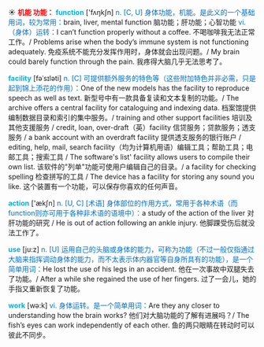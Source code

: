 ☀ <font color="red">**机能 功能：**</font>
<font color="sky blue">**function**</font> ['fʌŋkʃn] 
<font color="#0070c0">n. [C, U] 身体功能，机能。是此义的一个基础用词，较为常用：</font>brain, liver, mental function 脑功能；肝功能；心智功能 <font color="#0070c0">vi.（身体）运转：</font>I can’t function properly without a coffee. 不喝咖啡我无法正常工作。/ Problems arise when the body’s immune system is not functioning adequately. 免疫系统不能充分发挥作用时，身体就会出现问题。/ My brain could barely function through the pain. 我疼得大脑几乎无法思考了。
           
<font color="sky blue">**facility**</font> [fəˈsɪləti]
<font color="#0070c0">n. [C] 可提供额外服务的特色等（这些附加特色并非必需，只是起到锦上添花的作用）：</font>One of the new models has the facility to reproduce speech as well as text. 新型号中有一款具备复读和文本复制的功能。/ The archive offers a central facility for cataloguing and indexing data. 档案馆提供编制数据目录和索引的集中服务。/ training and other support facilities 培训及其他支援服务 / credit, loan, over-draft（英）facility 信贷服务；贷款服务；透支服务 / a bank account with an overdraft facility 提供透支服务的银行账户 / editing, help, mail, search facility（均为计算机用语）编辑工具；帮助工具；电邮工具；搜索工具 / The software's list' facility allows users to compile their own list. 该软件的"列单"功能可使用户编辑自己的目录。/ a facility for checking spelling 检查拼写的工具 / The device has a facility for storing any sound you like. 这个装置有一个功能，可以保存你喜欢的任何声音。
 
<font color="sky blue">**action**</font> ['ækʃn] 
<font color="#0070c0">n. [U, C] [术语] 身体部位的作用方式，常用于各种术语（而function则亦可用于各种非术语的语境中）：</font>a study of the action of the liver 对肝功能的研究 / He is out of action following an ankle injury. 他脚踝受伤后就没法工作了。

<font color="sky blue">**use**</font> [ju:z] 
<font color="#0070c0">n. [U] 运用自己的头脑或身体的能力，可称为功能（不过一般仅指通过大脑来指挥调动身体的能力，而不太表示体内器官等自身所具有的功能），是一个简单用词：</font>He lost the use of his legs in an accident. 他在一次事故中双腿失去了功能。/ After a while she regained the use of her fingers. 过了一会儿，她的手指又重新恢复了功能。

<font color="sky blue">**work**</font> [wə:k] 
<font color="#0070c0">vi. 身体运转。是一个简单用词：</font>Are they any closer to understanding how the brain works? 他们对大脑功能的了解有进展吗？/ The fish’s eyes can work independently of each other. 鱼的两只眼睛在转动时可以彼此不同步。

